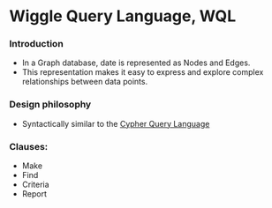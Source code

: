 # Wiggle Query Language, WQL

### Introduction
- In a Graph database, date is represented as Nodes and Edges.
- This representation makes it easy to express and explore complex relationships between data points.

### Design philosophy
- Syntactically similar to the [Cypher Query Language](https://neo4j.com/developer/cypher/)


### Clauses:
- Make
- Find
- Criteria
- Report
